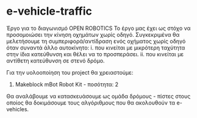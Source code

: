 # e-vehicle-traffic
Έργο για το διαγωνισμό OPEN ROBOTICS
Το έργο μας έχει ως στόχο να προσομοιώσει την κίνηση οχημάτων χωρίς οδηγό.
Συγκεκριμένα θα μελετήσουμε τη συμπεριφορά/αντίδραση ενός οχήματος χωρίς οδηγό όταν συναντά άλλο αυτοκίνητο:
i. που κινείται με μικρότερη ταχύτητα στην ίδια κατεύθυνση και θέλει να το προσπεράσει.
ii. που κινείται με αντίθετη κατεύθυνση σε στενό δρόμο.

Για την υολοοποίηση του project θα χρειαστούμε:
1) Makeblock mBot Robot Kit - ποσότητα: 2

Θα αναλάβουμε να κατασκευάσουμε ως ομάδα δρόμους - πίστες στους οποίος θα δοκιμάσουμε τους αλγόριθμους που θα ακολουθούν τα e-vehicles.

